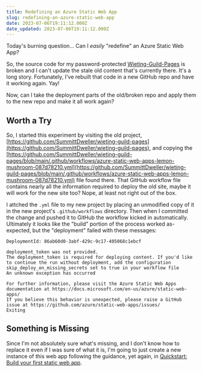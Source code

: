 ```yaml
---
title: Redefining an Azure Static Web App
slug: redefining-an-azure-static-web-app
date: 2023-07-06T19:11:12.000Z
date_updated: 2023-07-06T19:11:12.000Z
---
```


Today's burning question... Can I *easily* "redefine" an Azure Static Web App?

So, the source code for my password-protected [Wieting-Guild-Pages](https://wieting-guild.tamatoledo.com/) is broken and I can't update the stale old content that's currently there.  It's a long story.  Fortunately, I've rebuilt that code in a new GitHub repo and have it working again.  Yay!

Now, can I take the deployment parts of the old/broken repo and apply them to the new repo and make it all work again?

## Worth a Try

So, I started this experiment by visiting the old project, [https://github.com/SummittDweller/wieting-guild-pages](https://github.com/SummittDweller/wieting-guild-pages), and copying the [https://github.com/SummittDweller/wieting-guild-pages/blob/main/.github/workflows/azure-static-web-apps-lemon-mushroom-087d78210.yml](https://github.com/SummittDweller/wieting-guild-pages/blob/main/.github/workflows/azure-static-web-apps-lemon-mushroom-087d78210.yml) file found there.  That GitHub workflow file contains nearly all the information required to deploy the old site, maybe it will work for the new site too?  Nope, at least not right out of the box.

I attched the `.yml` file to my new project by placing an unmodified copy of it in the new project's `.github/workflows` directory.  Then when I committed the change and pushed it to GitHub the workflow kicked in automatically.  Ultimately it looks like the "build" portion of the process worked as-expected, but the "deployment" failed with these messages:

    DeploymentId: 86ab60d0-3abf-429c-9c17-405068c1ebcf
    
    deployment_token was not provided.
    The deployment_token is required for deploying content. If you'd like to continue the run without deployment, add the configuration skip_deploy_on_missing_secrets set to true in your workflow file
    An unknown exception has occurred
    
    For further information, please visit the Azure Static Web Apps documentation at https://docs.microsoft.com/en-us/azure/static-web-apps/
    If you believe this behavior is unexpected, please raise a GitHub issue at https://github.com/azure/static-web-apps/issues/
    Exiting
    

## Something is Missing

Since I'm not absolutely sure what's missing, and I don't know how to replace it even if I was sure of what it is, I'm going to just create a new instance of this web app following the guidance, yet again, in [Quickstart: Build your first static web app](https://learn.microsoft.com/en-us/azure/static-web-apps/get-started-portal?tabs=vanilla-javascript&amp;pivots=github).
